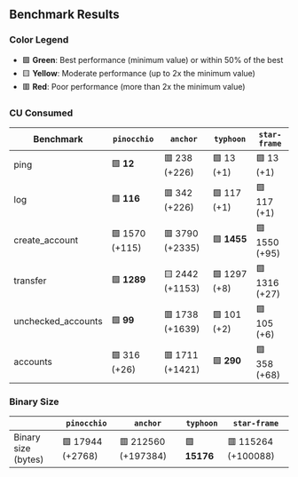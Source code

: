 ## Benchmark Results

### Color Legend

- 🟩 **Green**: Best performance (minimum value) or within 50% of the best
- 🟨 **Yellow**: Moderate performance (up to 2x the minimum value)
- 🟥 **Red**: Poor performance (more than 2x the minimum value)

### CU Consumed

| Benchmark     | `pinocchio`     | `anchor`          | `typhoon`    | `star-frame`   |
| ------------- | --------------- | ----------------- | ------------ | -------------- |
| ping | 🟩 **12** | 🟥 238 (+226) | 🟩 13 (+1) | 🟩 13 (+1) |
| log | 🟩 **116** | 🟥 342 (+226) | 🟩 117 (+1) | 🟩 117 (+1) |
| create_account | 🟩 1570 (+115) | 🟥 3790 (+2335) | 🟩 **1455** | 🟩 1550 (+95) |
| transfer | 🟩 **1289** | 🟨 2442 (+1153) | 🟩 1297 (+8) | 🟩 1316 (+27) |
| unchecked_accounts | 🟩 **99** | 🟥 1738 (+1639) | 🟩 101 (+2) | 🟩 105 (+6) |
| accounts | 🟩 316 (+26) | 🟥 1711 (+1421) | 🟩 **290** | 🟩 358 (+68) |

### Binary Size

|                     | `pinocchio`     | `anchor`            | `typhoon`| `star-frame`   |
| ------------------- | --------------- | ------------------- | -------- | -------------- |
| Binary size (bytes) | 🟩 17944 (+2768) | 🟥 212560 (+197384) | 🟩 **15176** | 🟥 115264 (+100088) |
